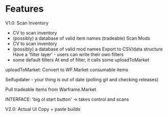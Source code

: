 # Features

V1.0: 
Scan Inventory
* CV to scan inventory
* (possibly) a database of valid item names (tradeable)
Scan Mods
* CV to scan inventory
* (possibly) a database of valid mod names
Export to CSV/data structure
Have a 'filter layer' - users can write their own filters
* some default filters
At end of filter, it calls some uploadToMarket
    
uploadToMarket:
Convert to WF.Market consumable items

Selfupdater - your thing is out of date (polling git and checking releases)

Pull tradeable items from Warframe.Market


INTERFACE:
'big ol start button' -> takes control and scans

V2.0:
Actual UI
Copy + paste builds
